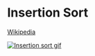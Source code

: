 # Insertion Sort
[Wikipedia](https://en.wikipedia.org/wiki/Insertion_sort)

[![Insertion sort gif](/insertion.gif)](https://nonvegan.github.io/insertion-sorting)
